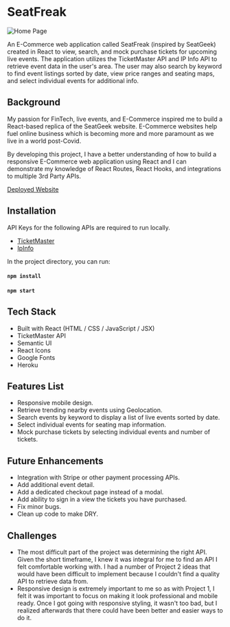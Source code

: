 # SeatFreak

![Home Page](https://i.imgur.com/Rq2rUoy.jpg)

An E-Commerce web application called SeatFreak (inspired by SeatGeek) created in React to view, search, and mock purchase tickets for upcoming live events. The application utilizes the TicketMaster API and IP Info API to retrieve event data in the user's area. The user may also search by keyword to find event listings sorted by date, view price ranges and seating maps, and select individual events for additional info.

## Background
My passion for FinTech, live events, and E-Commerce inspired me to build a React-based replica of the SeatGeek website. E-Commerce websites help fuel online business which is becoming more and more paramount as we live in a world post-Covid.

By developing this project, I have a better understanding of how to build a responsive E-Commerce web application using React and I can demonstrate my knowledge of React Routes, React Hooks, and integrations to multiple 3rd Party APIs.

[Deployed Website](https://seatfreak-ajz.herokuapp.com/)

## Installation
API Keys for the following APIs are required to run locally.
-   [TicketMaster](https://developer.ticketmaster.com/)
-   [IpInfo](https://ipinfo.io)

In the project directory, you can run:
#### `npm install`
#### `npm start`

## Tech Stack
-   Built with React (HTML / CSS / JavaScript / JSX)
-   TicketMaster API
-   Semantic UI
-   React Icons
-   Google Fonts
-   Heroku

## Features List
-   Responsive mobile design.
-   Retrieve trending nearby events using Geolocation.
-   Search events by keyword to display a list of live events sorted by date.
-   Select individual events for seating map information.
-   Mock purchase tickets by selecting individual events and number of tickets.

## Future Enhancements
-   Integration with Stripe or other payment processing APIs.
-   Add additional event detail.
-   Add a dedicated checkout page instead of a modal.
-   Add ability to sign in a view the tickets you have purchased.
-   Fix minor bugs.
-   Clean up code to make DRY.

## Challenges
-   The most difficult part of the project was determining the right API. Given the short timeframe, I knew it was integral for me to find an API I felt comfortable working with. I had a number of Project 2 ideas that would have been difficult to implement because I couldn't find a quality API to retrieve data from.
-   Responsive design is extremely important to me so as with Project 1, I felt it was important to focus on making it look professional and mobile ready. Once I got going with responsive styling, it wasn't too bad, but I realized afterwards that there could have been better and easier ways to do it.
